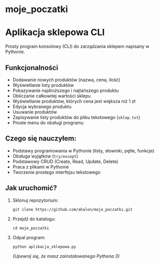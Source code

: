 # moje_poczatki
# Aplikacja sklepowa CLI

Prosty program konsolowy (CLI) do zarządzania sklepem napisany w Pythonie.

## Funkcjonalności

- Dodawanie nowych produktów (nazwa, cena, ilość)
- Wyświetlanie listy produktów
- Pokazywanie najdroższego i najtańszego produktu
- Obliczanie całkowitej wartości sklepu
- Wyświetlanie produktów, których cena jest większa niż 1 zł
- Edycja wybranego produktu
- Usuwanie produktów
- Zapisywanie listy produktów do pliku tekstowego (`sklep.txt`)
- Proste menu do obsługi programu

## Czego się nauczyłem:

- Podstawy programowania w Pythonie (listy, słowniki, pętle, funkcje)
- Obsługa wyjątków (`try/except`)
- Podstawowy CRUD (Create, Read, Update, Delete)
- Praca z plikami w Pythonie
- Tworzenie prostego interfejsu tekstowego

## Jak uruchomić?

1. Sklonuj repozytorium:
    ```
    git clone https://github.com/ahalon/moje_poczatki.git
    ```
2. Przejdź do katalogu:
    ```
    cd moje_poczatki
    ```
3. Odpal program:
    ```
    python aplikacja_sklepowa.py
    ```
    *(Upewnij się, że masz zainstalowanego Pythona 3)*

